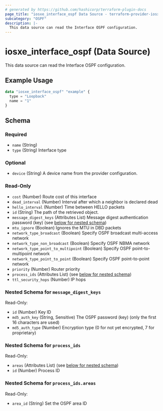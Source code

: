 ```yaml
---
# generated by https://github.com/hashicorp/terraform-plugin-docs
page_title: "iosxe_interface_ospf Data Source - terraform-provider-iosxe"
subcategory: "OSPF"
description: |-
  This data source can read the Interface OSPF configuration.
---
```


# iosxe_interface_ospf (Data Source)

This data source can read the Interface OSPF configuration.

## Example Usage

```terraform
data "iosxe_interface_ospf" "example" {
  type = "Loopback"
  name = "1"
}
```

<!-- schema generated by tfplugindocs -->
## Schema

### Required

- `name` (String)
- `type` (String) Interface type

### Optional

- `device` (String) A device name from the provider configuration.

### Read-Only

- `cost` (Number) Route cost of this interface
- `dead_interval` (Number) Interval after which a neighbor is declared dead
- `hello_interval` (Number) Time between HELLO packets
- `id` (String) The path of the retrieved object.
- `message_digest_keys` (Attributes List) Message digest authentication password (key) (see [below for nested schema](#nestedatt--message_digest_keys))
- `mtu_ignore` (Boolean) Ignores the MTU in DBD packets
- `network_type_broadcast` (Boolean) Specify OSPF broadcast multi-access network
- `network_type_non_broadcast` (Boolean) Specify OSPF NBMA network
- `network_type_point_to_multipoint` (Boolean) Specify OSPF point-to-multipoint network
- `network_type_point_to_point` (Boolean) Specify OSPF point-to-point network
- `priority` (Number) Router priority
- `process_ids` (Attributes List) (see [below for nested schema](#nestedatt--process_ids))
- `ttl_security_hops` (Number) IP hops

<a id="nestedatt--message_digest_keys"></a>
### Nested Schema for `message_digest_keys`

Read-Only:

- `id` (Number) Key ID
- `md5_auth_key` (String, Sensitive) The OSPF password (key) (only the first 16 characters are used)
- `md5_auth_type` (Number) Encryption type (0 for not yet encrypted, 7 for proprietary)


<a id="nestedatt--process_ids"></a>
### Nested Schema for `process_ids`

Read-Only:

- `areas` (Attributes List) (see [below for nested schema](#nestedatt--process_ids--areas))
- `id` (Number) Process ID

<a id="nestedatt--process_ids--areas"></a>
### Nested Schema for `process_ids.areas`

Read-Only:

- `area_id` (String) Set the OSPF area ID
